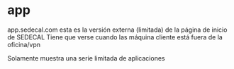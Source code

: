 # app
app.sedecal.com
esta es la versión externa (limitada) de la página de inicio de SEDECAL
Tiene que verse cuando las máquina cliente está fuera de la oficina/vpn

Solamente muestra una serie limitada de aplicaciones
